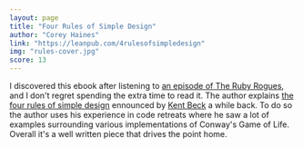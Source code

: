 ```yaml
---
layout: page
title: "Four Rules of Simple Design"
author: "Corey Haines"
link: "https://leanpub.com/4rulesofsimpledesign"
img: "rules-cover.jpg"
score: 13
---
```


I discovered this ebook after listening to [an episode of The Ruby Rogues][1], and I don't regret spending the extra time to read it. The author explains [the four rules of simple design][2] ennounced by [Kent Beck][3] a while back. To do so the author uses his experience in code retreats where he saw a lot of examples surrounding various implementations of Conway's Game of Life. Overall it's a well written piece that drives the point home.

[1]:	https://devchat.tv/ruby-rogues/186-rr-the-4-rules-of-simple-design-with-corey-haines
[2]:	http://martinfowler.com/bliki/BeckDesignRules.html
[3]:	https://en.wikipedia.org/wiki/Kent_Beck